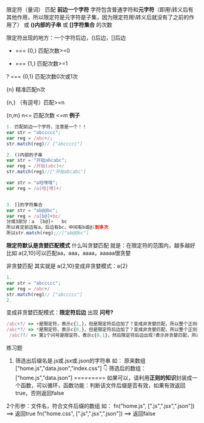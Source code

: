 

限定符（量词）
    匹配
    **前边一个字符** 字符包含普通字符和**元字符**（即用\转义后有其他作用，所以限定符是元字符是子集，因为限定符用\转义后就没有了之前的作用了）
    或
    **()内部的子串**
    或
    **[]字符集合**
    的次数


限定符出现的地方：一个字符后边，()后边，[]后边
* === {0,} 匹配次数>=0

+ === {1,} 匹配次数>=1

? === {0,1} 匹配次数0次或1次

{n} 精准匹配n次

{n,} （有逗号）匹配>=n

{n,m}      n<= 匹配次数 <=m 
**例子**
```js
1. 匹配前边一个字符，注意是一个！！
var str = "abccccc";
var reg = /abc+/;  
str.match(reg)// ["abccccc"]

2. ()内部的子串
var str = "开始abcabc";
var reg = /开始(abc)+/
str.match(reg)//["开始abcabc"]

var str = "a哈嘿嘻";
var reg = /a(哈|嘿)+/


3. []的字符集合
var str = "ab@@bc";
var reg = /a[b@]+bc/
分成3部分：a  [b@]+   bc
所以肯定前边有a，后边有bc，中间有b或@1到多次
所以str.match(reg);//["ab@@bc"]
```



**限定符默认是贪婪匹配模式**
什么叫贪婪匹配
就是：在限定符的范围内，越多越好
比如 a{2,10}可以匹配aa，aaa，aaaa，aaaaa很贪婪

非贪婪匹配
其实就是 a{2,10}变成非贪婪模式：a{2}
```js
1. 
var str = "abccccc";
var reg = /abc+/
str.match(reg)// ["abccccc"]
2. 

```


变成非贪婪匹配模式：**限定符后边** 出现 **问号?**
```js
/abc+?/ => +是限定符，表示c{1,}，但是限定符后边加了？变成非贪婪匹配，所以整个正则表达式其实变成：/abc{1}/
/abc*?/ => *是限定符，表示c{0,}，但是限定符后边加了？变成非贪婪匹配，所以整个正则表达式其实变成：/abc{0}/
 /abc??/ => 第1个问号是限定符，表示c{0,1}，然后限定符后边出现?表示非贪婪匹配，所以整个正则表达式其实变成： /abc{0}/
```



练习题
1. 筛选出后缀名是.js或.jsx或.json的字符串
如：
原来数组["home.js","data.json","index.css"]
👇
筛选后的数组：["home.js","data.json"]
=========
如果可以，请利用**正则的知识**封装成一个函数，可以循环，函数功能：判断该文件后缀是否有效，如果有效返回true，否则返回false

2个形参：文件名，符合文件后缀的数组
如：
fn("home.js", [".js",".jsx",".json"]) ==> 返回true
fn("home.css", [".js",".jsx",".json"]) ==> 返回false